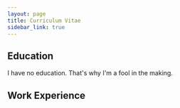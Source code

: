 ```yaml
---
layout: page
title: Curriculum Vitae
sidebar_link: true
---
```


## Education

I have no education. That's why I'm a fool in the making. 
<!-- #### Boston University
#### Binghamton University, State University of New York
#### Bayside High School  -->

## Work Experience
